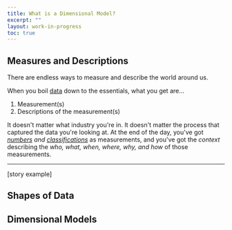 ```yaml
---
title: What is a Dimensional Model?
excerpt: ""
layout: work-in-progress
toc: true
---
```

## Measures and Descriptions
There are endless ways to measure and describe the world around us.

When you boil [data](https://www.dataday.life/what-is-data-like-im-five/) down to the essentials, what you get are...

1. Measurement(s)
2. Descriptions of the measurement(s)

It doesn't matter what industry you're in. It doesn't matter the process that captured the data you're looking at. At the end of the day, you've got *[numbers](https://www.dataday.life/what-is-data-like-im-five/#quantitative-numerical) and [classifications](https://www.dataday.life/what-is-data-like-im-five/#qualitative-categorical)* as measurements, and you've got the *context* describing the *who, what, when, where, why, and how* of those measurements.

<hr>

[story example]

## Shapes of Data

## Dimensional Models
